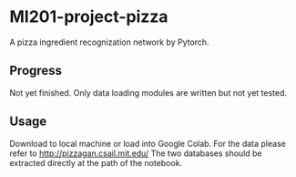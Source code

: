 # MI201-project-pizza

A pizza ingredient recognization network by Pytorch.

## Progress
Not yet finished. Only data loading modules are written but not yet tested.

## Usage
Download to local machine or load into Google Colab. For the data please refer to http://pizzagan.csail.mit.edu/
The two databases should be extracted directly at the path of the notebook.
